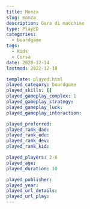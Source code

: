 ```yaml
---
title: Monza
slug: monza
description: Gara di macchine
type: PlayED
categories:
  - boardgame
tags:
  - Kids
  - Corsa
date: 2020-12-14
lastmod: 2022-12-18

template: played.html
played_category: boardgame
played_skills: []
played_gameplay_complex: 1
played_gameplay_strategy:
played_gameplay_luck:
played_gameplay_interaction:

played_preferred:
played_rank_dad: 
played_rank_edu: 
played_rank_dev: 
played_rank_kid: 

played_players: 2-6
played_age: 
played_duration: 10

played_publisher: 
played_year: 
played_url_details: 
played_url_play: 
---
```

